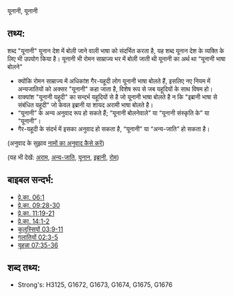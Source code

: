 यूनानी, यूनानी

## तथ्य: ##

शब्द "यूनानी" यूनान देश में बोली जाने वाली भाषा को संदर्भित करता है, यह शब्द यूनान देश के व्यक्ति के लिए भी उपयोग किया है।  यूनानी भी रोमन साम्राज्य भर में बोली जाती थी यूनानी का अर्थ था “यूनानी भाषा बोलने”

* क्योंकि रोमन साम्राज्य में अधिकांश गैर-यहूदी लोग यूनानी भाषा बोलते हैं, इसलिए नए नियम में अन्यजातियों को अक्सर "यूनानी" कहा जाता है, विशेष रूप से जब यहूदियों के साथ विषम हो।
* वाक्यांश "यूनानी यहूदी" का सन्दर्भ यहूदियों से है जो यूनानी भाषा बोलते है न कि "इब्रानी भाषा से संबंधित यहूदी" जो केवल इब्रानी या शायद अरामी भाषा बोलते है।
* “यूनानी” के अन्य अनुवाद रूप हो सकते हैं; “यूनानी बोलनेवाले” या “यूनानी संस्कृति के” या “यूनानी”।
* गैर-यहूदी के संदर्भ में इसका अनुवाद हो सकता है, “यूनानी” या “अन्य-जाति” हो सकता है।

(अनुवाद के सुझाव [नामों का अनुवाद कैसे करें](rc://en/ta/man/translate/translate-names))

(यह भी देखें: [अराम](../names/aram.md), [अन्य-जाति](../kt/gentile.md), [यूनान](../names/greece.md), [इब्रानी](../kt/hebrew.md), [रोम](../names/rome.md))

## बाइबल सन्दर्भ: ##

* [प्रे.का. 06:1](rc://en/tn/help/act/06/01)
* [प्रे.का. 09:28-30](rc://en/tn/help/act/09/28)
* [प्रे.का. 11:19-21](rc://en/tn/help/act/11/19)
* [प्रे.का. 14:1-2](rc://en/tn/help/act/14/01)
* [कुलुस्सियों 03:9-11](rc://en/tn/help/col/03/09)
* [गलातियों 02:3-5](rc://en/tn/help/gal/02/03)
* [यूहन्ना 07:35-36](rc://en/tn/help/jhn/07/35)

## शब्द तथ्य: ##

* Strong's: H3125, G1672, G1673, G1674, G1675, G1676
